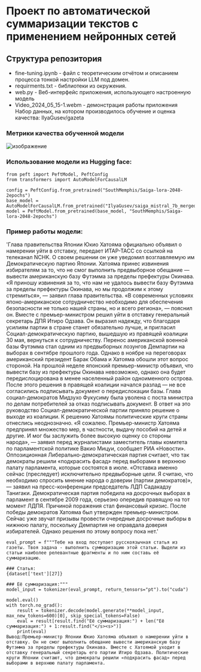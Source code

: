 # Проект по автоматической суммаризации текстов с применением нейронных сетей
## Структура репозитория
* fine-tuning.ipynb - файл с теоретическим отчётом и описанием процесса тонкой настройки LLM под домен.
* requirments.txt - библиотеки из окружения.
* web.py - Веб-интерфейс приложения, использующего настроенную модель 
* Video_2024_05_15-1.webm - демонстрация работы приложения</br>
Набор данных, на котором производилось обучение и оценка качества: IlyaGusev/gazeta

### Метрики качества обученной модели
![изображение](https://github.com/SouthMemphis/project/assets/92672290/58b5f068-8deb-4f2b-b9d8-2d3b6a8e1fc1)
### Использование модели из Hugging face:
```
from peft import PeftModel, PeftConfig
from transformers import AutoModelForCausalLM

config = PeftConfig.from_pretrained("SouthMemphis/Saiga-lora-2048-2epochs")
base_model = AutoModelForCausalLM.from_pretrained("IlyaGusev/saiga_mistral_7b_merged")
model = PeftModel.from_pretrained(base_model, "SouthMemphis/Saiga-lora-2048-2epochs")
```
### Пример работы модели:

'Глава правительства Японии Юкио Хатояма официально объявил о намерении уйти в отставку, передает ИТАР-ТАСС со ссылкой на телеканал NCHK. О своем решении он уже уведомил возглавляемую им Демократическую партию Японии. Хатояма принес извинения избирателям за то, что не смог выполнить предвыборное обещание — вывести американскую базу Футэмма за пределы префектуры Окинава. «Я приношу извинения за то, что нам не удалось вывести базу Футэмма за пределы префектуры Окинава, но мы продолжим к этому стремиться», — заявил глава правительства. «В современных условиях японо-американское сотрудничество необходимо для обеспечения безопасности не только нашей страны, но и всего региона», — пояснил он. Вместе с премьер-министром решил уйти в отставку генеральный секретарь ДПЯ Итиро Одзава. Он выразил надежду, что благодаря усилиям партии в стране станет обязательно лучше, и пригласил Социал-демократическую партию, вышедшую из правящей коалиции 30 мая, вернуться к сотрудничеству. Перенос американской военной базы Футэмма стал одним из предвыборных лозунгов Демпартии на выборах в сентябре прошлого года. Однако в ноябре на переговорах американский президент Барак Обама и Хатояма обошли этот вопрос стороной. На прошлой неделе японский премьер-министр объявил, что вывести базу из префектуры Окинава невозможно, однако она будет передислоцирована в менее населенный район одноименного острова. После этого решения в правящей коалиции начался разлад — не все согласились подписывать документ о передислокации базы. Глава социал-демократов Мидзухо Фукусиму была уволена с поста министра по делам потребителей за отказ подписывать документ. В ответ на это руководство Социал-демократической партии приняло решение о выходе из коалиции. К решению Хатоямы политические круги страны отнеслись неоднозначно. «Я сожалею. Премьер-министр Хатояма предпринял множество мер, в частности, выдачу пособий на детей и другие. И мог бы заслужить более высокую оценку со стороны народа», — заявил перед журналистами заместитель главы комитета по парламентской политике Вакио Мицуи, сообщает РИА «Новости». Оппозиционная Либерально-демократическая партия считает, что так демократы решили «подкрасить фасад» перед выборами в верхнюю палату парламента, которые состоятся в июле. «Отставка именно сейчас (преследует) исключительно предвыборные цели. Я считаю, что необходимо спросить мнение народа о доверии (партии демократов)», — заявил на пресс-конференции председатель ЛДП Садакадзу Танигаки. Демократическая партия победила на досрочных выборах в парламент в сентябре 2009 года, серьезно опередив правящую на тот момент ЛДПЯ. Причиной поражения стал финансовый кризис. После победы демократов Хатояма был утвержден премьер-министром. Сейчас уже звучат призывы провести очередные досрочные выборы в нижнюю палату, поскольку Демпартия не оправдала доверия избирателей. Однако решения по этому вопросу пока нет.'
```
eval_prompt = f"""Тебе на вход поступает русскоязычная статья из газеты. Твоя задача - выполнить суммаризацию этой статьи. Выдели из статьи наиболее релевантные фрагменты и по ним составь её суммаризацию.

### Статья:
{dataset['text'][27]}

### Её суммаризация:"""
model_input = tokenizer(eval_prompt, return_tensors="pt").to("cuda")

model.eval()
with torch.no_grad():
    result = tokenizer.decode(model.generate(**model_input, max_new_tokens=600)[0], skip_special_tokens=False)
    eval = result[result.find("Её суммаризация:") + len("Её суммаризация:") + 1:result.find("</s><s>")]
    print(eval)
Вывод:Премьер-министр Японии Юкио Хатояма объявил о намерении уйти в отставку. Он не смог выполнить обещание вывести американскую базу Футэмма за пределы префектуры Окинава. Вместе с Хатоямой уходит в отставку генеральный секретарь его партии Итиро Одзава. Политические круги Японии считают, что демократы решили «подкрасить фасад» перед выборами в верхнюю палату парламента.
```
